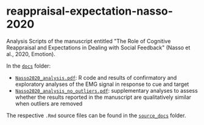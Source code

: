 # reappraisal-expectation-nasso-2020
Analysis Scripts of the manuscript entitled "The Role of Cognitive Reappraisal and Expectations in Dealing with Social Feedback" (Nasso et al., 2020, Emotion).

In the [`docs`](https://github.com/aschetti/reappraisal-expectation-nasso-2020/tree/master/docs) folder:

* [`Nasso2020_analysis.pdf`](https://github.com/aschetti/reappraisal-expectation-nasso-2020/blob/master/docs/Nasso2020_analysis.pdf): R code and results of confirmatory and exploratory analyses of the EMG signal in response to cue and target
* [`Nasso2020_analysis_no_outliers.pdf`](https://github.com/aschetti/reappraisal-expectation-nasso-2020/blob/master/docs/Nasso2020_analysis_no_outliers.pdf): supplementary analyses to assess whether the results reported in the manuscript are qualitatively similar when outliers are removed

The respective `.Rmd` source files can be found in the [`source_docs`](https://github.com/aschetti/reappraisal-expectation-nasso-2020/tree/master/source_docs) folder.
